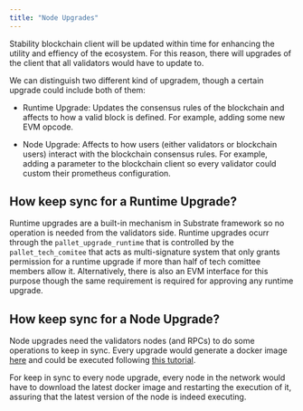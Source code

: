 ```yaml
---
title: "Node Upgrades"
---
```


Stability blockchain client will be updated within time for enhancing the utility and effiency of the ecosystem. For this reason, there will upgrades of the client that all validators would have to update to.

We can distinguish two different kind of upgradem, though a certain upgrade could include both of them:

- Runtime Upgrade: Updates the consensus rules of the blockchain and affects to how a valid block is defined. For example, adding some new EVM opcode.

- Node Upgrade: Affects to how users (either validators or blockchain users) interact with the blockchain consensus rules. For example, adding a parameter to the blockchain client so every validator could custom their prometheus configuration.

## How keep sync for a Runtime Upgrade?

Runtime upgrades are a built-in mechanism in Substrate framework so no operation is needed from the validators side. Runtime upgrades ocurr through the `pallet_upgrade_runtime` that is controlled by the `pallet_tech_comitee` that acts as multi-signature system that only grants permission for a runtime upgrade if more than half of tech comittee members allow it. Alternatively, there is also an EVM interface for this purpose though the same requirement is required for approving any runtime upgrade.

## How keep sync for a Node Upgrade?

Node upgrades need the validators nodes (and RPCs) to do some operations to keep in sync. Every upgrade would generate a docker image [here](https://github.com/stabilityprotocol/stability/pkgs/container/stability) and could be executed following [this tutorial](/creating_a_validator/run_node_using_docker).

For keep in sync to every node upgrade, every node in the network would have to download the latest docker image and restarting the execution of it, assuring that the latest version of the node is indeed executing.
